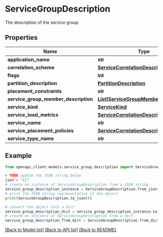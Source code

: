 # ServiceGroupDescription

The description of the service group

## Properties

Name | Type | Description | Notes
------------ | ------------- | ------------- | -------------
**application_name** | **str** |  | [optional] 
**correlation_scheme** | [**ServiceCorrelationDescription**](ServiceCorrelationDescription.md) |  | [optional] 
**flags** | **int** |  | [optional] 
**partition_description** | [**PartitionDescription**](PartitionDescription.md) |  | [optional] 
**placement_constraints** | **str** |  | [optional] 
**service_group_member_description** | [**List[ServiceGroupMemberDescription]**](ServiceGroupMemberDescription.md) |  | [optional] 
**service_kind** | [**ServiceKind**](ServiceKind.md) |  | 
**service_load_metrics** | [**ServiceCorrelationDescription**](ServiceCorrelationDescription.md) |  | [optional] 
**service_name** | **str** |  | [optional] 
**service_placement_policies** | [**ServiceCorrelationDescription**](ServiceCorrelationDescription.md) |  | [optional] 
**service_type_name** | **str** |  | [optional] 

## Example

```python
from openapi_client.models.service_group_description import ServiceGroupDescription

# TODO update the JSON string below
json = "{}"
# create an instance of ServiceGroupDescription from a JSON string
service_group_description_instance = ServiceGroupDescription.from_json(json)
# print the JSON string representation of the object
print(ServiceGroupDescription.to_json())

# convert the object into a dict
service_group_description_dict = service_group_description_instance.to_dict()
# create an instance of ServiceGroupDescription from a dict
service_group_description_from_dict = ServiceGroupDescription.from_dict(service_group_description_dict)
```
[[Back to Model list]](../README.md#documentation-for-models) [[Back to API list]](../README.md#documentation-for-api-endpoints) [[Back to README]](../README.md)


